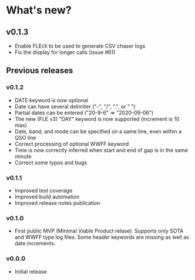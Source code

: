 # What's new?

## v0.1.3

* Enable FLEcli to be used to generate CSV chaser logs
* Fix the display for longer calls (issue #61)

## Previous releases

### v0.1.2

* DATE keyword is now optional
* Date can have several delimiter ("-", "/", ".", or " ")
* Partial dates can be entered ("20-9-6" => "2020-09-06")
* The new (FLE v3) "DAY" keyword is now supported (increment is 10 max)
* Date, band, and mode can be specified on a same line, even within a QSO line
* Correct processing of optional WWFF keyword
* Time is now correctly inferred when start and end of gap is in the same minute 
* Correct some typos and bugs

### v0.1.1
* Improved test coverage
* Improved build automation
* Improved release notes publication

### v0.1.0
* First public MVP (Minimal Viable Product relase). Supports only SOTA and WWFF type log files. Some header keywords are missing as well as date increments.

### v0.0.0
* Initial release
